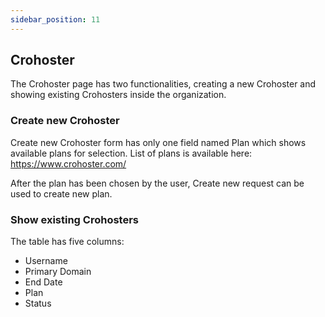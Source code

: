 ```yaml
---
sidebar_position: 11
---
```


## Crohoster


The Crohoster page has two functionalities, creating a new Crohoster and showing existing Crohosters inside the organization.


### Create new Crohoster

Create new Crohoster form has only one field named Plan which shows available plans for selection. List of plans is available here: https://www.crohoster.com/

After the plan has been chosen by the user, Create new request can be used to create new plan. 


### Show existing Crohosters
 
The table has five columns:
  - Username
  - Primary Domain
  - End Date
  - Plan
  - Status